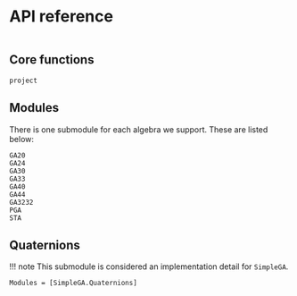 # API reference

```@index
```

## Core functions

```@docs
project
```

## Modules

There is one submodule for each algebra we support. 
These are listed below:

```@docs
GA20
GA24
GA30
GA33
GA40
GA44
GA3232
PGA
STA
```

## Quaternions

!!! note
    This submodule is considered an implementation detail for `SimpleGA`.

```@autodocs
Modules = [SimpleGA.Quaternions]
```